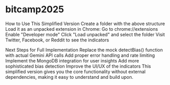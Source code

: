 # bitcamp2025
How to Use This Simplified Version
Create a folder with the above structure
Load it as an unpacked extension in Chrome:
Go to chrome://extensions
Enable "Developer mode"
Click "Load unpacked" and select the folder
Visit Twitter, Facebook, or Reddit to see the indicators


Next Steps for Full Implementation
Replace the mock detectBias() function with actual Gemini API calls
Add proper error handling and rate limiting
Implement the MongoDB integration for user insights
Add more sophisticated bias detection
Improve the UI/UX of the indicators
This simplified version gives you the core functionality without external dependencies, making it easy to understand and build upon.